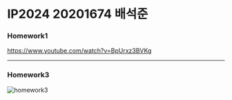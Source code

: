 # IP2024 20201674 배석준
### Homework1
https://www.youtube.com/watch?v=BpUrxz3BVKg


--------------------------------------------


### Homework3
![homework3](https://github.com/user-attachments/assets/2469eb55-a705-45b8-b57f-2e624200f16c)
